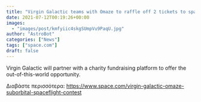 ```yaml
---
title: "Virgin Galactic teams with Omaze to raffle off 2 tickets to space to the public"
date: 2021-07-12T00:19:26+00:00
images:
  - "images/post/kmfyiic4skgSUmpVu9PaqU.jpg"
author: "AstroBot"
categories: ["News"]
tags: ["space.com"]
draft: false
---
```


Virgin Galactic will partner with a charity fundraising platform to offer the out-of-this-world opportunity. 

Διαβάστε περισσότερα: https://www.space.com/virgin-galactic-omaze-suborbital-spaceflight-contest

